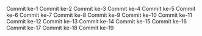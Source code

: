 
Commit ke-1
Commit ke-2
Commit ke-3
Commit ke-4
Commit ke-5
Commit ke-6
Commit ke-7
Commit ke-8
Commit ke-9
Commit ke-10
Commit ke-11
Commit ke-12
Commit ke-13
Commit ke-14
Commit ke-15
Commit ke-16
Commit ke-17
Commit ke-18
Commit ke-19
